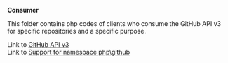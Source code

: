 **Consumer**

This folder contains php codes of clients who consume the GitHub API v3 for specific repositories and a specific purpose.

Link to [GitHub API v3](https://developer.github.com/v3)\
Link to [Support for namespace php\github](https://www.phpclasses.org/package/11581-PHP-Get-responses-to-requests-to-the-Github-API.html)

